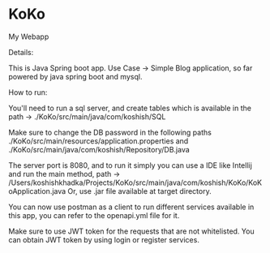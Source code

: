 # KoKo
My Webapp

Details:

This is Java Spring boot app.
Use Case -> Simple Blog application, so far powered by java spring boot and mysql.

How to run:

You'll need to run a sql server, and create tables which is available in the path -> ./KoKo/src/main/java/com/koshish/SQL

Make sure to change the DB password in the following paths ./KoKo/src/main/resources/application.properties and ./KoKo/src/main/java/com/koshish/Repository/DB.java

The server port is 8080, and to run it simply you can use a IDE like Intellij and run the main method, path -> /Users/koshishkhadka/Projects/KoKo/src/main/java/com/koshish/KoKo/KoKoApplication.java
Or, use .jar file available at target directory.

You can now use postman as a client to run different services available in this app, you can refer to the openapi.yml file for it.

Make sure to use JWT token for the requests that are not whitelisted. You can obtain JWT token by using login or register services.